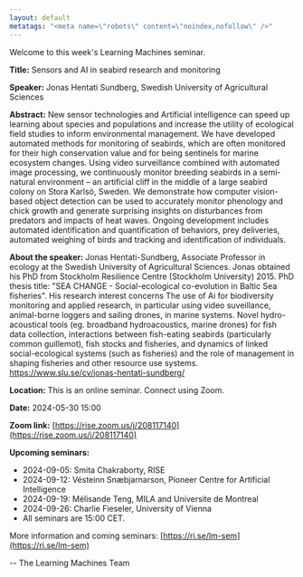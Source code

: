```yaml
---
layout: default
metatags: "<meta name=\"robots\" content=\"noindex,nofollow\" />"
---
```

Welcome to this week's Learning Machines seminar.

**Title:** Sensors and AI in seabird research and monitoring

**Speaker:** Jonas Hentati Sundberg, Swedish University of Agricultural Sciences

**Abstract:** New sensor technologies and Artificial intelligence can speed up learning about species and populations and increase the utility of ecological field studies to inform environmental management. We have developed automated methods for monitoring of seabirds, which are often monitored for their high conservation value and for being sentinels for marine ecosystem changes. Using video surveillance combined with automated image processing, we continuously monitor breeding seabirds in a semi-natural environment – an artificial cliff in the middle of a large seabird colony on Stora Karlsö, Sweden. We demonstrate how computer vision-based object detection can be used to accurately monitor phenology and chick growth and generate surprising insights on disturbances from predators and impacts of heat waves. Ongoing development includes automated identification and quantification of behaviors, prey deliveries, automated weighing of birds and tracking and identification of individuals.

**About the speaker:** Jonas Hentati-Sundberg, Associate Professor in ecology at the Swedish University of Agricultural Sciences. Jonas obtained his PhD from Stockholm Resilience Centre (Stockholm University) 2015. PhD thesis title: "SEA CHANGE - Social-ecological co-evolution in Baltic Sea fisheries". His research interest concerns The use of Ai for biodiversity monitoring and applied research, in particular using video suveillance, animal-borne loggers and sailing drones, in marine systems. Novel hydro-acoustical tools (eg. broadband hydroacoustics, marine drones) for fish data collection, interactions between fish-eating seabirds (particularly common guillemot), fish stocks and fisheries, and dynamics of linked social-ecological systems (such as fisheries) and the role of management in shaping fisheries and other resource use systems. https://www.slu.se/cv/jonas-hentati-sundberg/

**Location:** This is an online seminar. Connect using Zoom.

**Date:** 2024-05-30 15:00

**Zoom link:** [https://rise.zoom.us/j/208117140](https://rise.zoom.us/j/208117140)

**Upcoming seminars:**

* 2024-09-05: Smita Chakraborty, RISE
* 2024-09-12: Vésteinn Snæbjarnarson, Pioneer Centre for Artificial Intelligence
* 2024-09-19: Mélisande Teng, MILA and Universite de Montreal
* 2024-09-26: Charlie Fieseler, University of Vienna
* All seminars are 15:00 CET.

More information and coming seminars: [https://ri.se/lm-sem](https://ri.se/lm-sem)

-- The Learning Machines Team

